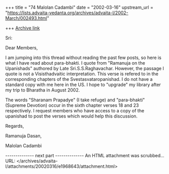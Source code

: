 +++
title = "74 Malolan Cadambi"
date = "2002-03-16"
upstream_url = "https://lists.advaita-vedanta.org/archives/advaita-l/2002-March/002493.html"

+++
[Archive link](https://lists.advaita-vedanta.org/archives/advaita-l/2002-March/002493.html)

Sri:

Dear Members,

I am jumping into this thread without reading the past few posts, so here is what I have read about para-bhakti.
I quote from "Ramanuja on the Upanishads" authored by Late Sri.S.S.Raghavachar. However, the passage I quote is not a Visisthadvaitic interpretation. This verse is refered to in the corresponding chapters of the Svestasvataropanishad. I do not have a standard copy with me here in the US. I hope to "upgrade" my library after my trip to Bharatha in August 2002.

The words "Sharanam Prapadye" (I take refuge) and "para-bhakti"(Supreme Devotion) occur in the sixth chapter verses 18 and 23 respectively. I request members who have access to a copy of the upanishad to post the verses which would help this discussion.

Regards,

Ramanuja  Dasan,

Malolan Cadambi



-------------- next part --------------
An HTML attachment was scrubbed...
URL: </archives/advaita-l/attachments/20020316/e1968643/attachment.html>
